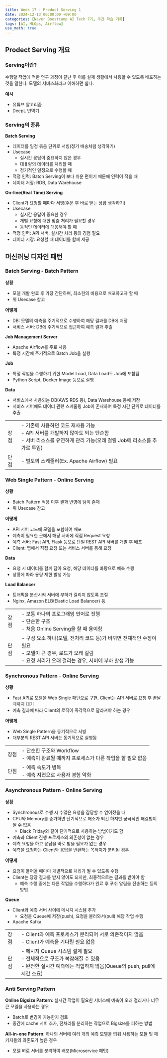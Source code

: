 ```yaml
---
title: Week 17 - Product Serving 1
date: 2024-12-13 00:00:00 +09:00
categories: [Naver Boostcamp AI Tech 7기, 주간 학습 기록]
tags: [AI, MLOps, Airflow]
use_math: true
---
```

## Prodect Serving 개요
### Serving이란?
수행할 작업에 적한 연구 과정이 끝난 후 이를 실제 생활에서 사용할 수 있도록 배포하는 것을 말한다. 모델의 서비스화라고 이해하면 쉽다.  

**예시**  
- 유튜브 알고리즘
- DeepL 번역기

### Serving의 종류
**Batch Serving**  
- 데이터를 일정 묶음 단위로 서빙(정기 배송처럼 생각하기)
- Usecase
  - 실시간 응답이 중요하지 않은 경우
  - 대ㅐ량의 데이터를 처리할 때
  - 정기적인 일정으로 수행할 때
- 적정 인력: Batch Serving이 보다 쉬운 편이기 때문에 인력이 적을 때
- 데이터 저장: RDB, Data Warehouse

**On-line(Real Time) Serving**  
- Client가 요청할 때마다 서빙(주문 후 바로 받는 상황 생각하기)
- Usecase
  - 실시간 응답이 중요한 경우
  - 개별 요청에 대한 맞춤 처리가 필요할 경우
  - 동적인 데이터에 대응해야 할 때
- 적정 인력: API 서버, 실시간 처리 등의 경험 필요
- 데이터 저장: 요청할 때 데이터를 함께 제공

## 머신러닝 디자인 패턴
### Batch Serving - Batch Pattern
**상황**  
- 모델 개발 완료 후 가장 간단하며, 최소한의 비용으로 배포하고자 할 때
- 위 Usecase 참고

**어떻게**
- DB: 모델의 예측을 주기적으로 수행하여 해당 결과를 DB에 저장
- 서비스 서버: DB에 주기적으로 접근하여 예측 결과 추출

**Job Management Server**
- Apache Airflow를 주로 사용
- 특정 시간에 주기적으로 Batch Job을 실행

**Job**
- 특정 작업을 수행하기 위한 Model Load, Data Load도 Job에 포함됨
- Python Script, Docker Image 등으로 실행

**Data**
- 서비스에서 사용되는 DB(AWS RDS 등), Data Warehouse 등에 저장
- 서비스 서버에도 데이터 관련 스케줄링 Job이 존재하여 특정 시간 단위로 데이터를 추출

|||
|--|--|
|장점| - 기존에 사용하던 코드 재사용 가능 <br> - API 서버를 개발하지 않아도 되는 단순함 <br> - 서버 리소스를 유연하게 관리 가능(오래 걸릴 Job에 리소스를 추가로 투입) |
|단점| - 별도의 스케줄러(Ex. Apache Airflow) 필요 |

### Web Single Pattern - Online Serving
**상황**
- Batch Pattern 적용 이후 결과 반영에 텀이 존재
- 위 Usecase 참고

**어떻게**
- API 서버 코드에 모델을 포함하여 배포
- 예측이 필요한 곳에서 해당 서버에 직접 Request 요청
- 예측 서버: Fast API, Flask 등으로 단일 REST API 서버를 개발 후 배포
- Client: 앱에서 직접 요청 또는 서비스 서버를 통해 요청

**Data**  
- 요청 시 데이터를 함께 담아 요청, 해당 데이터를 바탕으로 예측 수행
- 상황에 따라 용량 제한 발생 가능

**Load Balancer**  
- 트래픽을 분산시켜 서버에 부하가 걸리지 않도록 조절
- Nginx, Amazon ELB(Elastic Load Balancer) 등

|||
|--|--|
| 장점 | - 보통 하나의 프로그래밍 언어로 진행 <br> - 단순한 구조 <br> - 처음 Online Serving을 할 때 용이함 |
| 단점 | - 구성 요소 하나(모델, 전처리 코드 등)가 바뀌면 전체적인 수정이 필요 <br> - 모델이 큰 경우, 로드가 오래 걸림 <br> - 요청 처리가 오래 걸리는 경우, 서버에 부하 발생 가능 |

### Synchronous Pattern - Online Serving
**상황**  
- Fast API로 모델을 Web Single 패턴으로 구현, Client는 API 서버로 요청 후 끝날 때까지 대기
- 예측 결과에 따라 Client의 로직이 즉각적으로 달라져야 하는 경우

**어떻게** 
- Web Single Pattern을 동기적으로 서빙
- 대부분의 REST API 서버는 동기적으로 실행됨

|||
|--|--|
| 장점 | - 단순한 구조와 Workflow <br> - 예측이 완료될 때까지 프로세스가 다른 작업을 할 필요 없음 |
| 단점 | - 예측 속도가 병목 <br> - 예측 지연으로 사용자 경험 악화 |

### Asynchronous Pattern - Online Serving
**상황**  
- Synchronous로 수행 시 수많은 요청을 감당할 수 없어졌을 때
- CPU와 Memory를 증가하면 단기적으로 해소가 되긴 하지만 궁극적인 해결법이 될 수 없음
  - Black Friday와 같이 단기적으로 사용하는 방법이기도 함
- 예측과 Client 진행 프로세스의 의존성이 없는 경우
- 예측 요청을 하고 응답을 바로 받을 필요가 없는 경우
- 예측을 요청하는 Client와 응답을 반환하는 목적지가 분리된 경우

**어떻게**  
- 요청이 들어올 때마다 개별적으로 처리가 될 수 있도록 수행
- Client는 당장 결과를 받지 않아도 되지만, 최종적으로는 결과를 받아야 함
  - 예측 수행 중에는 다른 작업을 수행하다가 완료 후 푸쉬 알림을 전송하는 등의 방법

**Queue**  
- Client와 예측 서버 사이에 메시지 시스템 추가
  - 요청을 Queue에 저장(push), 요청을 불러와서(pull) 해당 작업 수행
- Apache Kafka


|||
|--|--|
| 장점 | - Client와 예측 프로세스가 분리되어 서로 의존적이지 않음 <br> - Client가 예측을 기다릴 필요 없음 |
| 단점 | - 메시지 Queue 시스템 설계 필요 <br> - 전체적으로 구조가 복잡해질 수 있음 <br> - 완전한 실시간 예측에는 적합하지 않음(Queue의 push, pull에 시간 소요) |

### Anti Serving Pattern
**Online Bigsize Pattern**: 실시간 작업이 필요한 서비스에 예측이 오래 걸리거나 너무 큰 모델을 사용하는 경우
- Batch로 변경이 가능한지 검토
- 중간에 cache 서버 추가, 전처리를 분리하는 작업으로 Bigsize를 피하는 방법

**All-in-one Pattern**: 하나의 서버에 여러 개의 예측 모델을 띄워 사용하는 모듈 및 패키지들의 의존도가 높은 경우
- 모델 벼로 서버를 분리하여 배포(Microservice 패턴)
